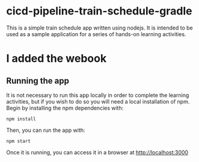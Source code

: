 # cicd-pipeline-train-schedule-gradle

This is a simple train schedule app written using nodejs. It is intended to be used as a sample application for a series of hands-on learning activities.

# I added the webook

## Running the app

It is not necessary to run this app locally in order to complete the learning activities, but if you wish to do so you will need a local installation of npm. Begin by installing the npm dependencies with:

    npm install

Then, you can run the app with:

    npm start

Once it is running, you can access it in a browser at [http://localhost:3000](http://localhost:3000)
